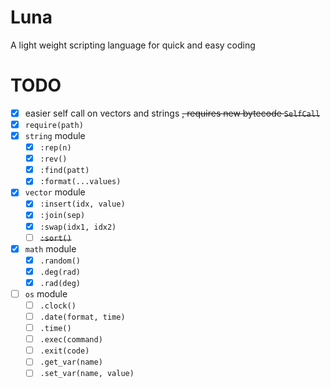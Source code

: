 # Luna

A light weight scripting language for quick and easy coding

# TODO

- [x] easier self call on vectors and strings ~~, requires new bytecode `SelfCall`~~
- [x] `require(path)`
- [x] `string` module
    - [x] `:rep(n)`
    - [x] `:rev()`
    - [x] `:find(patt)`
    - [x] `:format(...values)`
- [x] `vector` module
    - [x] `:insert(idx, value)`
    - [x] `:join(sep)`
    - [x] `:swap(idx1, idx2)`
    - [ ] ~~`:sort()`~~
- [x] `math` module
    - [x] `.random()`
    - [x] `.deg(rad)`
    - [x] `.rad(deg)`
- [ ] `os` module
    - [ ] `.clock()`
    - [ ] `.date(format, time)`
    - [ ] `.time()`
    - [ ] `.exec(command)`
    - [ ] `.exit(code)`
    - [ ] `.get_var(name)`
    - [ ] `.set_var(name, value)`